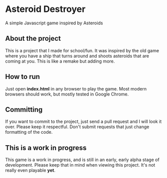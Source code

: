 # Asteroid Destroyer
A simple Javascript game inspired by Asteroids

## About the project
This is a project that I made for school/fun. It was inspired by the old game where you have a ship that turns around and shoots
asteroids that are coming at you. This is like a remake but adding more.

## How to run
Just open __index.html__ in any browser to play the game. Most modern browsers should work, but mostly tested in Google Chrome.

## Committing
If you want to commit to the project, just send a pull request and I will look it over. Please keep it respectful. Don't submit
requests that just change formatting of the code.

## This is a work in progress
This game is a work in progress, and is still in an early, early alpha stage of development. Please keep that in mind when viewing
this project. It's not really even playable __yet__.
